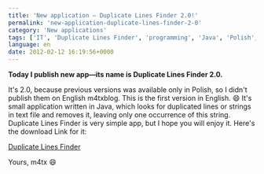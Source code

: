 ```yaml
---
title: 'New application — Duplicate Lines Finder 2.0!'
permalink: 'new-application-duplicate-lines-finder-2-0'
category: 'New applications'
tags: ['IT', 'Duplicate Lines Finder', 'programming', 'Java', 'Polish', 'version']
language: en
date: 2012-02-12 16:19:56+0000
---
```


**Today I publish new app—its name is Duplicate Lines Finder 2.0.**

It's 2.0, because previous versions was available only in Polish, so I didn't publish them on English m4txblog. This is the first version in English. 😄 It's small application written in Java, which looks for duplicated lines or strings in text file and removes it, leaving only one occurrence of this string. Duplicate Lines Finder is very simple app, but I hope you will enjoy it. Here's the download Link for it:

[Duplicate Lines Finder](https://github.com/m4tx/duplicate-lines-finder/releases/tag/v2.0)

Yours, m4tx 😄
